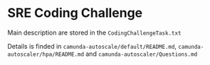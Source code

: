 # SRE Coding Challenge

Main description are stored in the `CodingChallengeTask.txt`

Details is finded in `camunda-autoscale/default/README.md`, `camunda-autoscaler/hpa/README.md` and `camunda-autoscaler/Questions.md`

